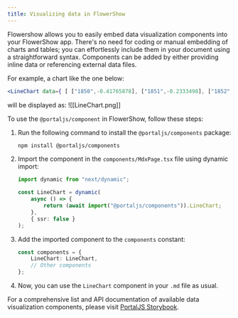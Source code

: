 ```yaml
---
title: Visualizing data in FlowerShow
---
```


Flowershow allows you to easily embed data visualization components into your FlowerShow app. There's no need for coding or manual embedding of charts and tables; you can effortlessly include them in your document using a straightforward syntax. Components can be added by either providing inline data or referencing external data files.

For example, a chart like the one below:

```jsx
<LineChart data={ [ ["1850",-0.41765878], ["1851",-0.2333498], ["1852",-0.22939907], ["1853",-0.27035445], ["1854",-0.29163003], ["1855",-0.18050575], ["1856",-0.15524832], ["1857",-0.2417654], ["1858",-0.35097656], ["1859",-0.27654367], ["1860",-0.20564236], ["1861",-0.15032158], ["1862",-0.12354097], ["1863",-0.09876543], ["1864",-0.06789012], ["1865",-0.03578976], ["1866",0.01234567], ["1867",0.04567892], ["1868",0.01890123], ["1869",0.12345678], ["1870",0.16789012], ["1871",0.17789012], ["1871",0.18789012], ] } />
```

will be displayed as:
![[LineChart.png]]

To use the `@portaljs/component` in FlowerShow, follow these steps:

1. Run the following command to install the `@portaljs/components` package:

   ```bash
   npm install @portaljs/components
   ```

2. Import the component in the `components/MdxPage.tsx` file using dynamic import:

   ```ts
   import dynamic from "next/dynamic";

   const LineChart = dynamic(
       async () => {
           return (await import("@portaljs/components")).LineChart;
       },
       { ssr: false }
   );
   ```

3. Add the imported component to the `components` constant:

   ```ts
   const components = {
       LineChart: LineChart,
       // Other components
   };
   ```

4. Now, you can use the `LineChart` component in your `.md` file as usual.

For a comprehensive list and API documentation of available data visualization components, please visit [PortalJS Storybook](https://storybook.portaljs.org/?path=/docs/components-table--docs).